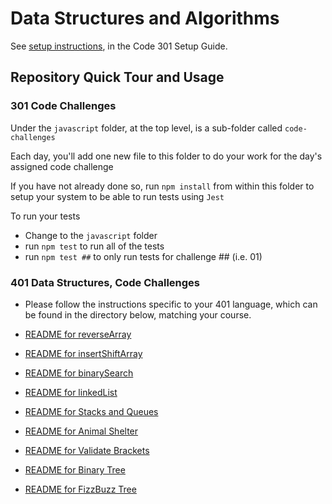 # Data Structures and Algorithms

See [setup instructions](https://codefellows.github.io/setup-guide/code-301/3-code-challenges), in the Code 301 Setup Guide.

## Repository Quick Tour and Usage

### 301 Code Challenges

Under the `javascript` folder, at the top level, is a sub-folder called `code-challenges`

Each day, you'll add one new file to this folder to do your work for the day's assigned code challenge

If you have not already done so, run `npm install` from within this folder to setup your system to be able to run tests using `Jest`

To run your tests

- Change to the `javascript` folder
- run `npm test` to run all of the tests
- run `npm test ##` to only run tests for challenge ## (i.e. 01)

### 401 Data Structures, Code Challenges

- Please follow the instructions specific to your 401 language, which can be found in the directory below, matching your course.

- [README for reverseArray](./reverseArray/README.md)
- [README for insertShiftArray](./insertShiftArray/README.md)
- [README for binarySearch](./binarySearch/README.md)
- [README for linkedList](java/datastructures/lib/src/main/java/datastructures/linkedlist/README.md)
- [README for Stacks and Queues](java/datastructures/lib/src/main/java/datastructures/stacksandqueues/README.md)
- [README for Animal Shelter](java/datastructures/lib/src/main/java/datastructures/animalshelter/README.md)
- [README for Validate Brackets](java/datastructures/lib/src/main/java/datastructures/brackets/README.md)
- [README for Binary Tree](java/datastructures/lib/src/main/java/datastructures/tree/README.md)
- [README for FizzBuzz Tree](java/datastructures/lib/src/main/java/datastructures/fizzbuzztree/README.md)

